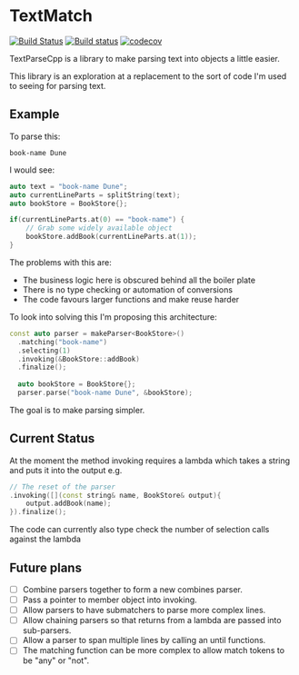 # TextMatch

[![Build Status](https://travis-ci.org/gdunton/TextParseCpp.svg?branch=master)](https://travis-ci.org/gdunton/TextParseCpp)
[![Build status](https://ci.appveyor.com/api/projects/status/wlcba6c1b9vsrdqq?svg=true)](https://ci.appveyor.com/project/gdunton/textmatch)
[![codecov](https://codecov.io/gh/gdunton/TextParseCpp/branch/master/graph/badge.svg)](https://codecov.io/gh/gdunton/TextParseCpp)

TextParseCpp is a library to make parsing text into objects a little easier.

This library is an exploration at a replacement to the sort of code I'm used to seeing for parsing text. 

## Example

To parse this:
```
book-name Dune
```

I would see:
```cpp
auto text = "book-name Dune";
auto currentLineParts = splitString(text);
auto bookStore = BookStore{};

if(currentLineParts.at(0) == "book-name") {
	// Grab some widely available object
	bookStore.addBook(currentLineParts.at(1));
}
```

The problems with this are:
- The business logic here is obscured behind all the boiler plate
- There is no type checking or automation of conversions
- The code favours larger functions and make reuse harder

To look into solving this I'm proposing this architecture:

```cpp
const auto parser = makeParser<BookStore>()
  .matching("book-name")
  .selecting(1)
  .invoking(&BookStore::addBook)
  .finalize();
  
  auto bookStore = BookStore{};
  parser.parse("book-name Dune", &bookStore);
```

The goal is to make parsing simpler.

## Current Status

At the moment the method invoking requires a lambda which takes a string and puts it into the output e.g.
```cpp
// The reset of the parser
.invoking([](const string& name, BookStore& output){
	output.addBook(name);
}).finalize();
```

The code can currently also type check the number of selection calls against the lambda

## Future plans
- [ ] Combine parsers together to form a new combines parser.
- [ ] Pass a pointer to member object into invoking.
- [ ] Allow parsers to have submatchers to parse more complex lines.
- [ ] Allow chaining parsers so that returns from a lambda are passed into sub-parsers.
- [ ] Allow a parser to span multiple lines by calling an until functions.
- [ ] The matching function can be more complex to allow match tokens to be "any" or "not".
